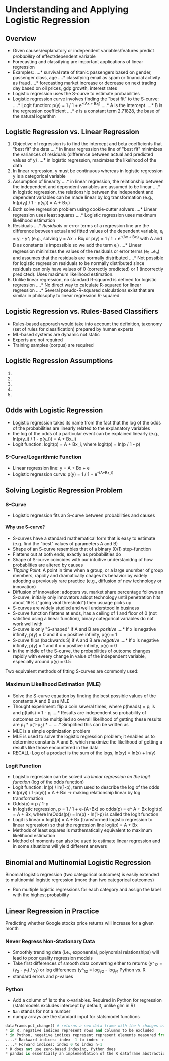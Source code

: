 # Understanding and Applying Logistic Regression

## Overview
* Given causes/explanatory or independent variables/features predict _probability_ of effect/dependent variable
* Forecasting and classifying are important applications of linear regression
* Examples:
....* survival rate of titanic passengers based on gender, passenger class, age
....* classifying email as spam or financial activity as fraud 
....* forecasting market increase or decrease on next trading day based on oil prices, gdp growth, interest rates 
* Logistic regression uses the S-curve to estimate probabilities
* Logistic regression curve involves finding the "best fit" to the S-curve:
....* Logit function: p(y) =  1 / 1 + e<sup>-(Ax + Bx<sub>i</sub>)</sup> 
....* A is the intercept
....* B is the regression coefficient
....* _e_ is a constant term 2.71828, the base of the natural logarithm  

## Logistic Regression vs. Linear Regression
1. Objective of regression is to find the intercept and beta coefficients that "best fit" the data
....* in linear regression the line of "best fit" minimizes the variances of residuals (difference between actual and predicted values of y)
....* in logistic regression, maximizes the likelihood of the data 
2. In linear regression, y must be continuous whereas in logistic regression y is a categorical variable
3. Assumption of linearity
....* in linear regression, the relationship between the independent and dependent variables are assumed to be linear
....* in logistic regression, the relationship between the independent and dependent variables can be made linear by log transformation (e.g., ln(p(y<sub>i</sub>) / 1 - p(y<sub>i</sub>)) = A + Bx<sub>i</sub>)  
4. Both solve regression problem using cookie-cutter solvers
....* Linear regression uses least squares
....* Logistic regression uses maximum likelihood estimation
5. Residuals 
....* _Residuals_ or error terms of a regression line are the difference between actual and fitted values of the dependent variable, e<sub>i</sub> = y<sub>i</sub> - y^<sub>i</sub> (e.g., solving y = Ax + Bx<sub>i</sub> or p(y) = 1 / 1 + e<sup>-(Ax + Bx<sub>i</sub>)</sup> with A and B as constants is impossible so we add the term e<sub>i</sub>)
....* Linear regression minimizes the values of the residuals or error terms (e<sub>1</sub>...e<sub>n</sub>) and assumes that the residuals are normally distributed
....* Not possible for logistic regression residuals to be normally distributed since residuals can only have values of 0 (correctly predicted) or 1 (incorrectly predicted). Uses maximum likelihood estimation.
6. Unlike linear regression, no standard R-squared is defined for logistic regression
....* No direct way to calculate R-squared for linear regression
....* Several pseudo-R-squared calculations exist that are similar in philosophy to linear regression R-squared

## Logistic Regression vs. Rules-Based Classifiers
* Rules-based apporach would take into account the definition, taxonomy (set of rules for classification) prepared by human experts 
* ML-based systems are dynamic not static
* Experts are not required
* Training samples (corpus) are required

## Logistic Regression Assumptions
1. 
2.
3.
4.
5.

## Odds with Logistic Regression
* Logistic regression takes its name from the fact that the log of the odds of the probabilities are linearly related to the explanatory variables
* the log of the odds of a particular event can be explained linearly (e.g., ln(p(y_i) / 1 - p(y_i)) = A + Bx_i)
* Logit function: logit(p) = A + Bx_i, where logit(p) = ln(p / 1 - p) 
### S-Curve/Logarithmic Function
* Linear regression line: y = A + Bx + e
* Logistic regression curve: p(y) = 1 / 1 + e<sup>-(A+Bx_i)</sup>

## Solving Logistic Regression Problem 
### S-Curve
* Logistic regression fits an S-curve between probabilities and causes
#### Why use S-curve?
* S-curves have a standard mathematical form that is easy to estimate (e.g. find the "best" values of parameters A and B)
* Shape of an S-curve resembles that of a binary (0/1) step-function
* Flattens out at both ends, exactly as probabilities do
* Shape of S-curve coincides with our intuitive understanidng of how probablities are altered by causes
* _Tipping Point_: A point in time when a group, or a large unumber of group members, rapidly and dramatically chages its behavior by widely adopting a previously rare practice (e.g., diffusion of new technology or innovation)
* Diffusion of innovation: adopters vs. market share percentage follows an S-curve, initially only innovators adopt technology until penetration hits about 16% ("going viral threshold") then usuage picks up  
* S-curves are widely studied and well understood in business
* S-curve function flattens at ends, has a ceiling of 1 and floor of 0 (not satisfied using a linear function), binary categorical variables do not work well with
* S-curve is only "S-shaped" if A and B are _positive_
....* If x is negative infinity, p(y) = 0 and if x = positive infinity, p(y) = 1
* S-curve flips (backwards S) if A and B are _negative_
....* If x is negative infinity, p(y) = 1 and if x = positive infinity, p(y) = 0
* In the middle of the S-curve, the probabilities of outcome changes rapidly with eveery change in value of the independent variable, especially around p(y) = 0.5

Two equivalent methods of fitting S-curves are commonly used:
### Maximum Likelihood Estimation (MLE)
* Solve the S-curve equation by finding the best possible values of the constants A and B use MLE
* Thought experiment: flip a coin several times, where p(heads) = p<sub>i</sub> is and p(tails) = 1 - p<sub>i</sub>
....* Results are independent so probability of outcomes can be multiplied so overall likelihood of getting these results are p<sub>1</sub> * p(1-p<sub>2</sub>) * ...
....* Simplified this can be written as 
* MLE is a simple optimization problem
* MLE is used to solve the logistic regression problem; it enables us to determine constants A and B, which maximize the likelihood of getting a results like those encountered in the data
* RECALL: Log of a product is the sum of the logs, ln(xy) = ln(x) + ln(y)


### Logit Function
* Logistic regression can be solved via _linear regression on the logit function_ (log of the odds function)
* Logit function: ln(p) / ln(1-p), term used to describe the log of the odds
* ln(p(yi) / 1-p(yi)) = A + Bxi -> making relationship linear by log transformation
* Odds(p) = p / 1-p
* In logistic regression, p = 1 / 1 + e-(A+Bx) so odds(p) = e^ A + Bx
logit(p) = A + Bx, where ln(Odds(p)) = ln(p) - ln(1-p) is called the logit function
* Logit is linear = logit(p) = A + Bx (transformed logistic regression to linear regression) so that the regression line logi(p) = A + Bx
* Methods of least squares is mathematically equivalent to maximum likelihood estimation
* Method of moments can also be used to estimate linear regression and in some situations will yield different answers

## Binomial and Multinomial Logistic Regression
Binomial logistic regression (two categorical outcomes) is easily extended to multinomial logistic regression (more than two categorical outcomes)
* Run multiple logistic regressions for each category and assign the label with the highest probability

## Linear Regression in Practice
Predicting whether Google stocks price returns will increase for a given month
### Never Regress Non-Stationary Data
* Smoothly trending data (i.e., exponential, polynomial relationships) will lead to poor quality regression models
* Take first differences of smooth data converting either to returns (y^<sub>12</sub> = (y<sub>2</sub> - y<sub>1</sub>) / y<sub>1</sub>) or log differences (y^<sub>12</sub> = log<sub>y2</sub> - log<sub>y1</sub>
Python vs. R
* standard errors and p-values
### Python
* Add a column of 1s to the x-variables. Required in Python for regression (statsmodels excludes intercept by default, unlike glm in R)
* `Nan` stands for not a number
* numpy arrays are the standard input for statsmodel functions
```python
dataFrame.pct_change() # returns a new data frame with the % changes of adjacent data points method in order to get back the returns.
* in R, negative indices represent rows and columns to be excluded
* in Python, negative indices represent represent elements measured from the end of the data
....* Backward indices: index -1 to index -n
....* Forward indices: index 0 to index n-1
* R does not use zero-based indexing, Python does
* pandas is essentially an implementation of the R dataframe abstraction
